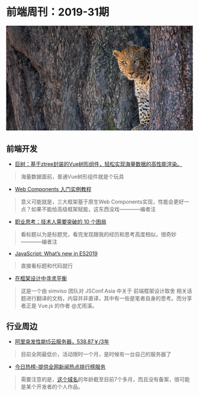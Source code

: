# 前端周刊：2019-31期

[![](/img/bing/20190808.png?imageMogr2/thumbnail/960x)]()

## 前端开发

- [巨树：基于ztree封装的Vue树形组件，轻松实现海量数据的高性能渲染。](https://github.com/tower1229/Vue-Giant-Tree)

> 海量数据面前，普通Vue树形组件就是个玩具

- [Web Components 入门实例教程](http://www.ruanyifeng.com/blog/2019/08/web_components.html)

> 意义可能就是，三大框架基于原生Web Components实现，性能会更好一点？如果不能给高级框架赋能，这东西没戏————编者注

- [职业思考：技术人需要突破的 10 个困局](https://www.yuque.com/sxc/front/gsvr3x)

> 看标题以为是标题党，看完发现跟我的经历和思考高度相似，很奇妙————编者注

- [JavaScript: What’s new in ES2019](https://blog.tildeloop.com/posts/javascript-what%E2%80%99s-new-in-es2019)

> 直接看标题和代码就行

- [在框架设计中寻求平衡](https://mp.weixin.qq.com/s?__biz=MzAxODE2MjM1MA==&mid=2651556893&idx=1&sn=885569e8d2dfaf24165edec33e71f90e)

> 这是一个由 simviso 团队对 JSConf.Asia 中关于 前端框架设计取舍 相关话题进行翻译的文档，内容并非直译，其中有一些是笔者自身的思考。而分享者正是 Vue.js 的作者 @尤雨溪。

## 行业周边

- [阿里突发性能t5云服务器，538.87￥/3年](https://www.aliyun.com/acts/limit-buy?spm=5176.11533457.1089570.4.15da77e3vH7SUR&userCode=y31qmczl)

> 目前全网最低价，活动限时一个月，是时候有一台自己的服务器了 

- [今日热榜-提供全网新闻热点排行榜服务](https://tophub.today/)

> 需要注意的是，[这个域名](http://seo.chinaz.com/tophub.today)的年龄截至目前7个多月，而且没有备案，很可能是某个开发者的个人作品。
